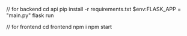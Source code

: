 // for backend
cd api
pip install -r requirements.txt
$env:FLASK_APP = "main.py"
flask run

// for frontend
cd frontend
npm i
npm start